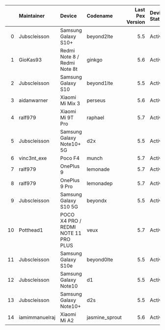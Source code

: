 |    | Maintainer     | Device                               | Codename       |   Last Pex Version | Device Status   |
|---:|:---------------|:-------------------------------------|:---------------|-------------------:|:----------------|
|  0 | Jubscleisson   | Samsung Galaxy S10+                  | beyond2lte     |                5.5 | Active          |
|  1 | GioKas93       | Redmi Note 8 / Redmi Note 8t         | ginkgo         |                5.6 | Active          |
|  2 | Jubscleisson   | Samsung Galaxy S10                   | beyond1lte     |                5.5 | Active          |
|  3 | aidanwarner    | Xiaomi Mi Mix 3                      | perseus        |                5.6 | Active          |
|  4 | ralf979        | Xiaomi Mi 9T Pro                     | raphael        |                5.7 | Active          |
|  5 | Jubscleisson   | Samsung Galaxy Note10+ 5G            | d2x            |                5.5 | Active          |
|  6 | vinc3nt_exe    | Poco F4                              | munch          |                5.7 | Active          |
|  7 | ralf979        | OnePlus 9                            | lemonade       |                5.7 | Active          |
|  8 | ralf979        | OnePlus 9 Pro                        | lemonadep      |                5.7 | Active          |
|  9 | Jubscleisson   | Samsung Galaxy S10 5G                | beyondx        |                5.5 | Active          |
| 10 | Potthead1      | POCO X4 PRO / REDMI NOTE 11 PRO PLUS | veux           |                5.7 | Active          |
| 11 | Jubscleisson   | Samsung Galaxy S10e                  | beyond0lte     |                5.5 | Active          |
| 12 | Jubscleisson   | Samsung Galaxy Note10                | d1             |                5.5 | Active          |
| 13 | Jubscleisson   | Samsung Galaxy Note10+               | d2s            |                5.5 | Active          |
| 14 | iamimmanuelraj | Xiaomi Mi A2                         | jasmine_sprout |                5.6 | Active          |